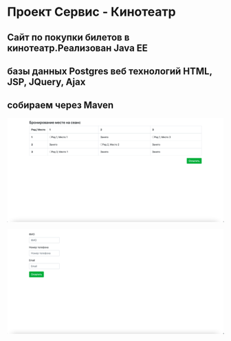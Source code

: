 # Проект Сервис - Кинотеатр
## Cайт по покупки билетов в кинотеатр.Реализован Java EE 
## базы данных Postgres веб технологий HTML, JSP, JQuery, Ajax
## собираем через Maven


![ScreenShot](images/snapshot1.png)


![ScreenShot](images/snapshot2.png)